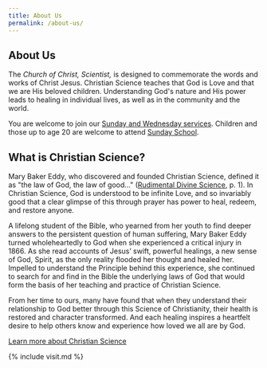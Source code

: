 ```yaml
---
title: About Us
permalink: /about-us/
---
```


<div class="content-and-sidebar">

<section markdown="1">

# About Us

The *Church of Christ, Scientist,* is designed to commemorate the words and
works of Christ Jesus. Christian Science teaches that God is Love and that we
are His beloved children. Understanding God's nature and His power leads to
healing in individual lives, as well as in the community and the world.

You are welcome to join our <a href="{% link pages/services.md %}">Sunday and
Wednesday services</a>. Children and those up to age 20 are welcome to attend
<a href="{% link pages/services.md %}">Sunday School</a>.

# What is Christian Science?

Mary Baker Eddy, who discovered and founded Christian Science, defined it as
"the law of God, the law of good..." (<a href="https://mbeinstitute.org/Prose_Works/Rudimental_Divine_Science.html" rel="external" target="_blank">Rudimental Divine Science</a>, p. 1). In
Christian Science, God is understood to be infinite Love, and so invariably good
that a clear glimpse of this through prayer has power to heal, redeem, and
restore anyone.

A lifelong student of the Bible, who yearned from her youth to find deeper
answers to the persistent question of human suffering, Mary Baker Eddy turned
wholeheartedly to God when she experienced a critical injury in 1866. As she
read accounts of Jesus’ swift, powerful healings, a new sense of God, Spirit, as
the only reality flooded her thought and healed her. Impelled to understand the
Principle behind this experience, she continued to search for and find in the
Bible the underlying laws of God that would form the basis of her teaching and
practice of Christian Science.

From her time to ours, many have found that when they understand their
relationship to God better through this Science of Christianity, their health is
restored and character transformed. And each healing inspires a heartfelt desire
to help others know and experience how loved we all are by God.

<a class="button" href="https://www.christianscience.com/what-is-christian-science" rel="external" target="_blank">Learn more about Christian Science</a>

</section>

<aside markdown="1">
{% include visit.md %}
</aside>

</div>
